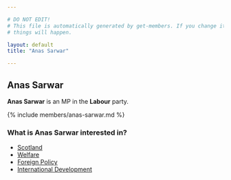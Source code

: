 ```yaml
---

# DO NOT EDIT!
# This file is automatically generated by get-members. If you change it, bad
# things will happen.

layout: default
title: "Anas Sarwar"

---
```


## Anas Sarwar

**Anas Sarwar** is an MP in the **Labour** party.

{% include members/anas-sarwar.md %}

### What is Anas Sarwar interested in?


* [Scotland](/interests/scotland.html)
* [Welfare](/interests/welfare.html)
* [Foreign Policy](/interests/foreign-policy.html)
* [International Development](/interests/international-development.html)
